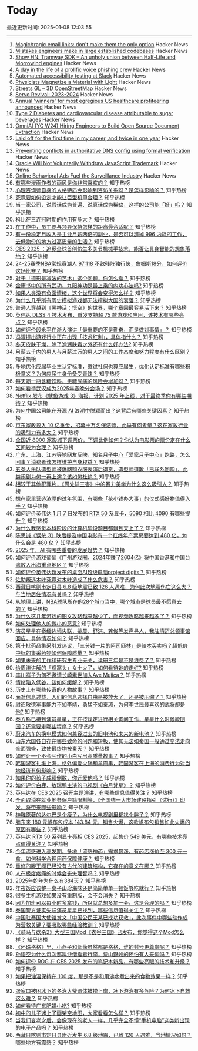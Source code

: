 # Today

最近更新时间: 2025-01-08 12:03:55

--- 
1. [Magic/tragic email links: don't make them the only option](https://recyclebin.zip/posts/annoyinglinks/) Hacker News
2. [Mistakes engineers make in large established codebases](https://www.seangoedecke.com/large-established-codebases/) Hacker News
3. [Show HN: Tramway SDK – An unholy union between Half-Life and Morrowind engines](https://racenis.github.io/tram-sdk/why.html) Hacker News
4. [A day in the life of a prolific voice phishing crew](https://krebsonsecurity.com/2025/01/a-day-in-the-life-of-a-prolific-voice-phishing-crew/) Hacker News
5. [Automated accessibility testing at Slack](https://slack.engineering/automated-accessibility-testing-at-slack/) Hacker News
6. [Physicists Magnetize a Material with Light](https://news.mit.edu/2024/physicists-magnetize-material-using-light-1218) Hacker News
7. [Streets GL – 3D OpenStreetMap](https://streets.gl/#47.35245,8.50958,21.25,42.00,459.10) Hacker News
8. [Servo Revival: 2023-2024](https://blogs.igalia.com/mrego/servo-revival-2023-2024/) Hacker News
9. [Annual 'winners' for most egregious US healthcare profiteering announced](https://www.theguardian.com/us-news/2025/jan/07/annual-awards-healthcare-profiteering) Hacker News
10. [Type 2 Diabetes and cardiovascular disease attributable to sugar beverages](https://www.nature.com/articles/s41591-024-03345-4) Hacker News
11. [OmniAI (YC W24) Hiring Engineers to Build Open Source Document Extraction](https://www.ycombinator.com/companies/omniai/jobs/LG5jeP2-full-stack-engineer) Hacker News
12. [Laid off for the first time in my career, and twice in one year](https://dillonshook.com/laid-off/) Hacker News
13. [Preventing conflicts in authoritative DNS config using formal verification](https://blog.cloudflare.com/topaz-policy-engine-design/) Hacker News
14. [Oracle Will Not Voluntarily Withdraw JavaScript Trademark](https://twitter.com/deno_land/status/1876728474666217739) Hacker News
15. [Online Behavioral Ads Fuel the Surveillance Industry](https://www.eff.org/deeplinks/2025/01/online-behavioral-ads-fuel-surveillance-industry-heres-how) Hacker News
16. [有哪些漫画作者的画风是你非常喜欢的？](https://www.zhihu.com/question/855462513) 知乎热榜
17. [心理咨询师自身的人格特质会影响到咨访关系吗？是怎样影响的？](https://www.zhihu.com/question/7195955423) 知乎热榜
18. [究竟要如何设定才能让巨型机甲合理？](https://www.zhihu.com/question/5285166719) 知乎热榜
19. [当一家公司，说假话成为普遍、说真话成为稀缺，这样的公司能「好」吗？](https://www.zhihu.com/question/8502883897) 知乎热榜
20. [科比在三连冠时期的作用有多大？](https://www.zhihu.com/question/32320815) 知乎热榜
21. [在工作中，员工要与领导保持怎样的距离最合适呢？](https://www.zhihu.com/question/8594552053) 知乎热榜
22. [有一份稳定月收入是主业月薪两倍的副业，是否可以辞掉 996 内耗的工作，去低物价的地方过高质量的生活？](https://www.zhihu.com/question/8675693293) 知乎热榜
23. [CES 2025 ：追觅全球首创仿生多关节机械手技术，能否让具身智能的想象落地？](https://www.zhihu.com/question/8996403214) 知乎热榜
24. [24-25赛季NBA常规赛湖人 97:118 不敌残阵独行侠，詹姆斯18分，如何评价这场比赛？](https://www.zhihu.com/question/9024415234) 知乎热榜
25. [对于「摄影是减法的艺术」这个问题，你怎么看？](https://www.zhihu.com/question/6384087724) 知乎热榜
26. [金庸书中的所有武功，九阳神功是最上乘的内功心法吗?](https://www.zhihu.com/question/8496320517) 知乎热榜
27. [如果人类没有负面情绪，这个世界将会变得怎么样？](https://www.zhihu.com/question/8880652287) 知乎热榜
28. [为什么几乎所有历史模拟游戏都无法模拟大国的衰落？](https://www.zhihu.com/question/8906701443) 知乎热榜
29. [普通人穿越到《黑神话：悟空》的世界，哪个章回最容易活下来？](https://www.zhihu.com/question/8773699372) 知乎热榜
30. [英伟达 DLSS 4 技术发布，首发支持超 75 款游戏和应用，该技术有哪些亮点？](https://www.zhihu.com/question/8950644059) 知乎热榜
31. [如何评价段永平在浙大演讲「最重要的不是勤奋，而是做对事情」？](https://www.zhihu.com/question/8932527426) 知乎热榜
32. [冯骥提出游戏行业正在出现「技术红利」，具体指什么？](https://www.zhihu.com/question/8956709083) 知乎热榜
33. [冬天皮肤干燥，除了涂润肤霜之外还有什么好办法?](https://www.zhihu.com/question/6450207622) 知乎热榜
34. [月薪五千内的男人与月薪过万的男人之间的工作态度和努力程度有什么区别？](https://www.zhihu.com/question/7921602177) 知乎热榜
35. [多地优化应届毕业生认定标准，缴过社保也算应届生，优化认定标准有哪些积极意义？为何应届生身份备受青睐？](https://www.zhihu.com/question/8844905918) 知乎热榜
36. [每天喝一瓶含糖饮料，患糖尿病的风险会增加吗？](https://www.zhihu.com/question/619063952) 知乎热榜
37. [如何看待武汉成为2025年春晚分会场？](https://www.zhihu.com/question/8872891010) 知乎热榜
38. [Netflix 发布《鱿鱼游戏 3》海报，计划 2025 年上线，对于最终季你有哪些期待？](https://www.zhihu.com/question/8523409683) 知乎热榜
39. [为何中国公司能在开源 AI 浪潮中脱颖而出？这背后有哪些关键因素？](https://www.zhihu.com/question/8835580258) 知乎热榜
40. [京东家政投入 10 亿重金，招募十万名保洁师，此举有何考量？这在家政行业的吸引力有多大？](https://www.zhihu.com/question/8944712977) 知乎热榜
41. [全国近 8000 家影城下调票价，下调比例如何？你认为电影票的票价定在什么区间较为合理？](https://www.zhihu.com/question/8941824245) 知乎热榜
42. [广东、上海、江苏等地网友反映，知名月子中心「爱家月子中心」跑路，怎么回事？消费者该怎样维护自身权益？](https://www.zhihu.com/question/8981748575) 知乎热榜
43. [五条人乐队造型师被爆网购衣服表演后退货，造型师道歉「已联系回购」，此类闹剧为何一再上演？该如何杜绝？](https://www.zhihu.com/question/8988003742) 知乎热榜
44. [相较于其他犯罪片，《周处除三害》中的暴力美学为什么这么吸引人？](https://www.zhihu.com/question/5975656694) 知乎热榜
45. [想在家里营造浓厚的过年氛围，有哪些「花小钱办大事」的仪式感好物值得入手？](https://www.zhihu.com/question/7656152187) 知乎热榜
46. [如何评价英伟达 1 月 7 日发布的 RTX 50 系显卡，5090 相比 4090 有哪些提升？](https://www.zhihu.com/question/8939002401) 知乎热榜
47. [为什么我感觉本科阶段的计算机毕设题目都飘到天上了？](https://www.zhihu.com/question/3888908085) 知乎热榜
48. [陈思诚《误杀 3》映后提及中国电影有一个红线年产票房要达到 480 亿，为什么会是 480 亿？](https://www.zhihu.com/question/8640566930) 知乎热榜
49. [2025 年，AI 有哪些重要的发展趋势？](https://www.zhihu.com/question/6676497218) 知乎热榜
50. [如何评价游戏葡萄《广州游戏圈，2024年赚了2604亿》将中国香港和中国台湾放入出海重点地区？](https://www.zhihu.com/question/8906299804) 知乎热榜
51. [如何评价英伟达新发布的桌面AI超级电脑project digits？](https://www.zhihu.com/question/8953765123) 知乎热榜
52. [佐助叛逃木叶究竟对木叶造成了什么危害？](https://www.zhihu.com/question/423513334) 知乎热榜
53. [西藏日喀则市定日县 6.8 级地震已致 126 人遇难，为何此次地震伤亡这么大？与当地居住情况有关吗？](https://www.zhihu.com/question/8970774216) 知乎热榜
54. [从地理上讲，NBA球队所在的28个城市当中，哪个城市是球员最不愿意去的？](https://www.zhihu.com/question/8848985526) 知乎热榜
55. [为什么这几年游戏的图文攻略越来越少了，而视频攻略越来越多了？](https://www.zhihu.com/question/8952030230) 知乎热榜
56. [如何处理他人的微小的恶意?](https://www.zhihu.com/question/8250757615) 知乎热榜
57. [演员星星在泰缅边境失联，姚晨、舒淇、龚俊等发声寻人，我驻清迈总领事馆回应，具体情况如何？](https://www.zhihu.com/question/8868059710) 知乎热榜
58. [第十批药品集采引发热议，「三分钱一片的阿司匹林」是赔本买卖吗？超低价中标的集采药物如何保障质量？](https://www.zhihu.com/question/8270710037) 知乎热榜
59. [如果未来的工作和研究生专业无关，读研三年是不是浪费了？](https://www.zhihu.com/question/6322326738) 知乎热榜
60. [给周涛讲解的「鸡窝头」女士火了，如何看待她的走红?](https://www.zhihu.com/question/8835631721) 知乎热榜
61. [丰川祥子为何不邀请长崎素世加入Ave Mujica？](https://www.zhihu.com/question/8930291273) 知乎热榜
62. [情绪陷入低谷，该如何缓解？](https://www.zhihu.com/question/8903375251) 知乎热榜
63. [历史上有哪些传奇的人物故事？](https://www.zhihu.com/question/651519639) 知乎热榜
64. [面对信息过载，人们的信息选择自由是被放大了，还是被压缩了？](https://www.zhihu.com/question/8584380553) 知乎热榜
65. [尉迟敬德军事能力不如李靖，勇猛不如秦琼，为何李世民最喜欢的武将却是他?](https://www.zhihu.com/question/8635985071) 知乎热榜
66. [泰方称已接到演员星星，正在按规定进行相关询问工作，星星什么时候能回国？还需要走哪些程序？](https://www.zhihu.com/question/8977890451) 知乎热榜
67. [蔚来汽车的换电模式如何兼容过去的旧电池和未来的新电池？](https://www.zhihu.com/question/4256678783) 知乎热榜
68. [山东六国各自存在哪些致命的问题和短板，使其无法如秦国一般通过变法走向全面强盛，致使最终均被秦灭？](https://www.zhihu.com/question/8756604410) 知乎热榜
69. [如何让一个不会写作的小白写出高质量故事？](https://www.zhihu.com/question/8353263462) 知乎热榜
70. [韩国游客扎堆上海，格外偏爱火锅和羊肉串，韩国游客在上海的消费行为对当地经济有何影响？](https://www.zhihu.com/question/8617158170) 知乎热榜
71. [如果你的孩子成绩倒数，你还爱他吗？](https://www.zhihu.com/question/639191356) 知乎热榜
72. [如何评价白鹿、敖瑞鹏主演的电视剧《白月梵星》？](https://www.zhihu.com/question/3988222292) 知乎热榜
73. [英伟达在 CES 2025 召开主题演讲，有哪些信息值得关注？](https://www.zhihu.com/question/8941687812) 知乎热榜
74. [全面取消在就业地参保户籍限制等，《全国统一大市场建设指引（试行）》印发，将带来哪些影响？](https://www.zhihu.com/question/8944826006) 知乎热榜
75. [神雕原著的达尔巴是个瘦子，为什么电视剧里都找个胖子？](https://www.zhihu.com/question/667935055) 知乎热榜
76. [胖东来 180 元帆布包成本 143.84 元，销售火爆，这款帆布包销售如此火爆的原因有哪些？](https://www.zhihu.com/question/8884397739) 知乎热榜
77. [英伟达 RTX 50 系列显卡亮相 CES 2025，起售价 549 美元，有哪些技术亮点值得关注？](https://www.zhihu.com/question/8944681085) 知乎热榜
78. [今年流感进入高发期，多地「流感神药」需求暴涨，有药店涨价至 300 元一盒，如何科学合理用药保障健康？](https://www.zhihu.com/question/8799491217) 知乎热榜
79. [重修的滕王阁已经没有古代的建筑结构，它存在的意义在哪？](https://www.zhihu.com/question/24720616) 知乎热榜
80. [人在极度疼痛的时候会丧失理智吗？](https://www.zhihu.com/question/351128664) 知乎热榜
81. [2025年蛇年为什么有384天？](https://www.zhihu.com/question/8585038378) 知乎热榜
82. [年夜饭应该整一桌子山珍海味还是简简单单一顿饭够吃就行？](https://www.zhihu.com/question/8808413028) 知乎热榜
83. [很多主机游戏如果没有重制版，会不会消失？](https://www.zhihu.com/question/8801911173) 知乎热榜
84. [因为加班可以每小时多拿钱，所以就总想多加一会，这是合理的吗？](https://www.zhihu.com/question/8874736038) 知乎热榜
85. [泰国警方证实失联演员星星已找到，哪些信息值得关注？](https://www.zhihu.com/question/8948114714) 知乎热榜
86. [中国驻泰国大使馆发文「中国公民王某已成功获救」，此次事件中哪些动作成为营救关键？要吸取哪些经验教训？](https://www.zhihu.com/question/8986327553) 知乎热榜
87. [《骑马与砍杀2》大型三国Mod《衣谷三国》已发布，你觉得这个Mod怎么样？](https://www.zhihu.com/question/8428202024) 知乎热榜
88. [《还珠格格》里，小燕子和紫薇虽然都是格格，谁的封号更尊贵呢？](https://www.zhihu.com/question/8466793635) 知乎热榜
89. [孙悟空为什么每次都叫沙僧看着行李，荒山野岭的还怕有人来偷吗？](https://www.zhihu.com/question/2673686131) 知乎热榜
90. [如何评价 ROG 在 CES 2025 发布的笔记本新品，有哪些亮眼的技术和升级？](https://www.zhihu.com/question/8619327345) 知乎热榜
91. [如果把油温保持在 100 度，那是不是和用沸水煮出来的食物效果一样？](https://www.zhihu.com/question/570155906) 知乎热榜
92. [张家口被困冰下的冬泳大爷遗体被捞上岸，冰下游泳有多危险？为何冰下自救这么难？](https://www.zhihu.com/question/8851180108) 知乎热榜
93. [如何看待广东肥娟小吃?](https://www.zhihu.com/question/8541462754) 知乎热榜
94. [初中的儿子迷上了画架空地图，大家看看怎么样？](https://www.zhihu.com/question/8374908651) 知乎热榜
95. [当我们变老之后，会像现在的老人一样，几乎完全不懂“手机电脑”这类新出现的电子产品吗？](https://www.zhihu.com/question/8491041468) 知乎热榜
96. [西藏日喀则市定日县附近发生 6.8 级地震，已致 126 人遇难，当地情况如何？哪些地方有震感？](https://www.zhihu.com/question/8935737464) 知乎热榜
